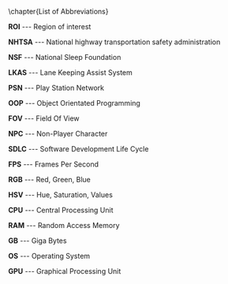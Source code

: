 \chapter{List of Abbreviations}

**ROI** --- Region of interest

**NHTSA** --- National highway transportation safety administration

**NSF** --- National Sleep Foundation

**LKAS** --- Lane Keeping Assist System

**PSN** --- Play Station Network

**OOP** --- Object Orientated Programming

**FOV** --- Field Of View

**NPC** --- Non-Player Character

**SDLC** --- Software Development Life Cycle

**FPS** --- Frames Per Second

**RGB** --- Red, Green, Blue

**HSV** --- Hue, Saturation, Values

**CPU** --- Central Processing Unit 

**RAM** --- Random Access Memory

**GB** --- Giga Bytes

**OS** --- Operating System

**GPU** --- Graphical Processing Unit